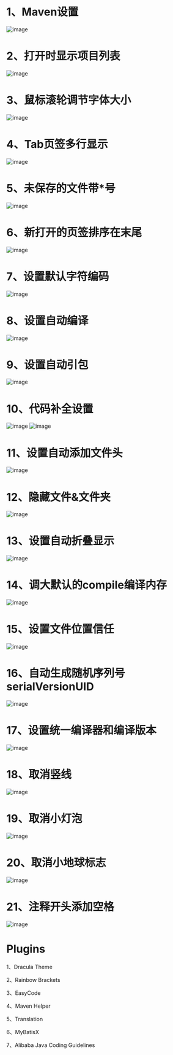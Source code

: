 # 1、Maven设置
![image](https://github.com/user-attachments/assets/7164c554-4b13-4a19-ae14-0f668e8987da)
# 2、打开时显示项目列表
![image](https://github.com/user-attachments/assets/4723fc85-18f3-48ca-84bb-fae5b9c49550)
# 3、鼠标滚轮调节字体大小
![image](https://github.com/user-attachments/assets/ff128852-809a-44d4-85ee-6fbb1133179c)
# 4、Tab页签多行显示
![image](https://github.com/user-attachments/assets/a8cfb041-64df-4010-a823-f9c897788902)
# 5、未保存的文件带*号
![image](https://github.com/user-attachments/assets/220ee88a-602f-4f15-970d-ecd0a511578d)
# 6、新打开的页签排序在末尾
![image](https://github.com/user-attachments/assets/e40ef8a7-b008-4b9a-8975-f084859bde9b)
# 7、设置默认字符编码
![image](https://github.com/user-attachments/assets/1d820d09-9c14-4063-a0c1-3263044f4a49)
# 8、设置自动编译
![image](https://github.com/user-attachments/assets/230ab2c9-6cfc-4f41-a160-b0270b7a5135)
# 9、设置自动引包
![image](https://github.com/user-attachments/assets/e8e31d75-78f3-4bd5-80ff-e0e4aba69977)
# 10、代码补全设置
![image](https://github.com/user-attachments/assets/59465d75-2f0b-453f-82c0-9227fc89d954)
![image](https://github.com/user-attachments/assets/2a65c76f-ff87-4539-a30c-d90dfb727787)
# 11、设置自动添加文件头
![image](https://github.com/user-attachments/assets/d4c6c78f-9ea9-46e4-8a86-76f75f746baf)
# 12、隐藏文件&文件夹
![image](https://github.com/user-attachments/assets/044117bc-c7ca-4864-8e23-fe41772ea0d3)
# 13、设置自动折叠显示
![image](https://github.com/user-attachments/assets/058c9ae0-c229-4b61-b918-752c3eca6884)
# 14、调大默认的compile编译内存
![image](https://github.com/user-attachments/assets/08f33bf9-3156-4561-b9f2-7a1c03cf1998)
# 15、设置文件位置信任
![image](https://github.com/user-attachments/assets/0e5380d8-aa1b-4f23-a541-49715a867e6a)
# 16、自动生成随机序列号serialVersionUID
![image](https://github.com/user-attachments/assets/9a8b50a3-da37-45c1-9e36-2cfc2d93be41)
# 17、设置统一编译器和编译版本
![image](https://github.com/user-attachments/assets/fec6f116-cc0b-47f8-8cd2-7025232fa543)
# 18、取消竖线
![image](https://github.com/user-attachments/assets/cd7525eb-6ead-44fb-aec8-e8e0b5ab6d70)
# 19、取消小灯泡
![image](https://github.com/user-attachments/assets/1d0a8343-b03b-4cc0-ab5d-34d26c3b7dae)
# 20、取消小地球标志
![image](https://github.com/user-attachments/assets/c67df00f-ba33-423c-888d-588adce43044)
# 21、注释开头添加空格
![image](https://github.com/user-attachments/assets/108ba062-7f03-4608-99eb-62e89c9c2860)

# Plugins
1、Dracula Theme

2、Rainbow Brackets

3、EasyCode

4、Maven Helper

5、Translation

6、MyBatisX

7、Alibaba Java Coding Guidelines
